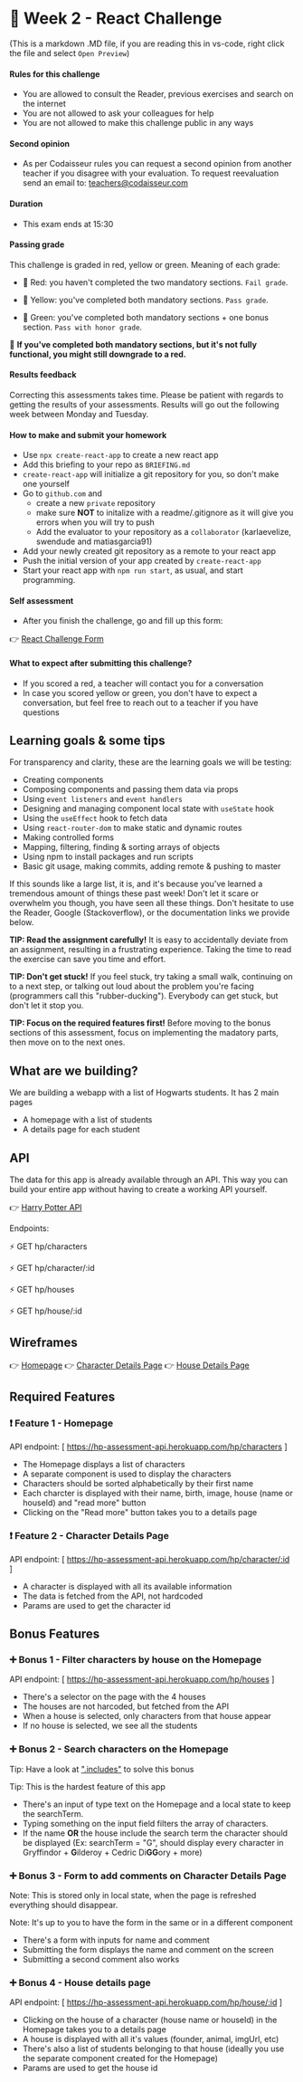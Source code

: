 # 🧙 Week 2 - React Challenge

(This is a markdown .MD file, if you are reading this in vs-code, right click the file and select `Open Preview`)

#### Rules for this challenge

- You are allowed to consult the Reader, previous exercises and search on the internet
- You are not allowed to ask your colleagues for help
- You are not allowed to make this challenge public in any ways

#### Second opinion

- As per Codaisseur rules you can request a second opinion from another teacher if you disagree with your evaluation. To request reevaluation send an email to: teachers@codaisseur.com

#### Duration

- This exam ends at 15:30

#### Passing grade

This challenge is graded in red, yellow or green. Meaning of each grade:

- 📕 Red: you haven't completed the two mandatory sections. `Fail grade`.

- 📒 Yellow: you've completed both mandatory sections. `Pass grade`.

- 📗 Green: you've completed both mandatory sections + one bonus section. `Pass with honor grade`.

🚨 **If you've completed both mandatory sections, but it's not fully functional, you might still downgrade to a red.**

#### Results feedback

Correcting this assessments takes time. Please be patient with regards to getting the results of your assessments. Results will go out the following week between Monday and Tuesday.

#### How to make and submit your homework

- Use `npx create-react-app` to create a new react app
- Add this briefing to your repo as `BRIEFING.md`
- `create-react-app` will initialize a git repository for you, so don't make one yourself
- Go to `github.com` and
  - create a new `private` repository
  - make sure **NOT** to initalize with a readme/.gitignore as it will give you errors when you will try to push
  - Add the evaluator to your repository as a `collaborator` (karlaevelize, swendude and matiasgarcia91)
- Add your newly created git repository as a remote to your react app
- Push the initial version of your app created by `create-react-app`
- Start your react app with `npm run start`, as usual, and start programming.

#### Self assessment

- After you finish the challenge, go and fill up this form:

👉 [React Challenge Form](https://forms.gle/u12qYdMi1XFqppfGA)

#### What to expect after submitting this challenge?

- If you scored a red, a teacher will contact you for a conversation
- In case you scored yellow or green, you don't have to expect a conversation, but feel free to reach out to a teacher if you have questions

## Learning goals & some tips

For transparency and clarity, these are the learning goals we will be testing:

- Creating components
- Composing components and passing them data via props
- Using `event listeners` and `event handlers`
- Designing and managing component local state with `useState` hook
- Using the `useEffect` hook to fetch data
- Using `react-router-dom` to make static and dynamic routes
- Making controlled forms
- Mapping, filtering, finding & sorting arrays of objects
- Using npm to install packages and run scripts
- Basic git usage, making commits, adding remote & pushing to master

If this sounds like a large list, it is, and it's because you've learned a tremendous amount of things these past week! Don't let it scare or overwhelm you though, you have seen all these things. Don't hesitate to use the Reader, Google (Stackoverflow), or the documentation links we provide below.

**TIP: Read the assignment carefully!** It is easy to accidentally deviate from an assignment, resulting in a frustrating experience. Taking the time to read the exercise can save you time and effort.

**TIP: Don't get stuck!** If you feel stuck, try taking a small walk, continuing on to a next step, or talking out loud about the problem you're facing (programmers call this "rubber-ducking"). Everybody can get stuck, but don't let it stop you.

**TIP: Focus on the required features first!** Before moving to the bonus sections of this assessment, focus on implementing the madatory parts, then move on to the next ones.

## What are we building?

We are building a webapp with a list of Hogwarts students. It has 2 main pages

- A homepage with a list of students
- A details page for each student

## API

The data for this app is already available through an API. This way you can build your entire app without having to create a working API yourself.

👉 [Harry Potter API](https://hp-assessment-api.herokuapp.com/)

Endpoints:

⚡ GET hp/characters

⚡ GET hp/character/:id

⚡ GET hp/houses

⚡ GET hp/house/:id

## Wireframes

👉 [Homepage](https://media.discordapp.net/attachments/882561666787713024/885802683087355904/Image_2021-09-09_at_2.09.57_PM.png?width=1700&height=1236)
👉 [Character Details Page](https://media.discordapp.net/attachments/882561666787713024/885802686191112222/Image_2021-09-09_at_2.28.20_PM.png?width=1676&height=1236)
👉 [House Details Page](https://media.discordapp.net/attachments/882561666787713024/885802689261363221/Image_2021-09-09_at_3.05.44_PM.png?width=1648&height=1235)

## Required Features

### ❗ Feature 1 - Homepage

API endpoint: [ https://hp-assessment-api.herokuapp.com/hp/characters ]

- The Homepage displays a list of characters
- A separate component is used to display the characters
- Characters should be sorted alphabetically by their first name
- Each charcter is displayed with their name, birth, image, house (name or houseId) and "read more" button
- Clicking on the "Read more" button takes you to a details page

### ❗ Feature 2 - Character Details Page

API endpoint: [ https://hp-assessment-api.herokuapp.com/hp/character/:id ]

- A character is displayed with all its available information
- The data is fetched from the API, not hardcoded
- Params are used to get the character id

## Bonus Features

### ➕ Bonus 1 - Filter characters by house on the Homepage

API endpoint: [ https://hp-assessment-api.herokuapp.com/hp/houses ]

- There's a selector on the page with the 4 houses
- The houses are not harcoded, but fetched from the API
- When a house is selected, only characters from that house appear
- If no house is selected, we see all the students

### ➕ Bonus 2 - Search characters on the Homepage

Tip: Have a look at [".includes"](https://devdocs.io/javascript/global_objects/string/includes) to solve this bonus

Tip: This is the hardest feature of this app

- There's an input of type text on the Homepage and a local state to keep the searchTerm.
- Typing something on the input field filters the array of characters.
- If the name **OR** the house include the search term the character should be displayed
  (Ex: searchTerm = "G", should display every character in Gryffindor + **G**ilderoy + Cedric Di**GG**ory + more)

### ➕ Bonus 3 - Form to add comments on Character Details Page

Note: This is stored only in local state, when the page is refreshed everything should disappear.

Note: It's up to you to have the form in the same or in a different component

- There's a form with inputs for name and comment
- Submitting the form displays the name and comment on the screen
- Submitting a second comment also works

### ➕ Bonus 4 - House details page

API endpoint: [ https://hp-assessment-api.herokuapp.com/hp/house/:id ]

- Clicking on the house of a character (house name or houseId) in the Homepage takes you to a details page
- A house is displayed with all it's values (founder, animal, imgUrl, etc)
- There's also a list of students belonging to that house (ideally you use the separate component created for the Homepage)
- Params are used to get the house id
